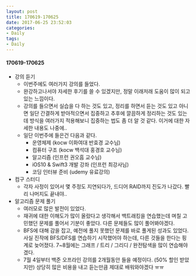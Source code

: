 ```yaml
---
layout: post
title: 170619-170625
date: 2017-06-25 23:52:03
categories:
- Daily
tags:
- Daily
---
```


#### 170619-170625

*   강의 듣기
    *   이번주에도 여러가지 강의를 들었다.
    *   완강하고나서야 자세한 후기를 쓸 수 있겠지만, 정말 이래저래 도움이 많이 되고 있는 느낌이다.
    *   강의를 들으면서 실습을 다 하는 것도 있고, 정리를 하면서 듣는 것도 있고 아니면 일단 간결하게 받아적으면서 집중하고 추후에 깔끔하게 정리하는 것도 있는데 방식을 여러가지 적용해보니 집중하는 법도 좀 더 알 것 같다. 이거에 대한 자세한 내용도 나중에..
    *   일단 이번주에 들은건 다음과 같다.
        *   운영체제 (kocw 이화여대 반효경 교수님)
        *   컴퓨터 구조 (kocw 백석대 홍경호 교수님)
        *   알고리즘 (인프런 권오흠 교수님)
        *   iOS10 & Swift3 개발 강좌 (인프런 최강사님)
        *   코딩 인터뷰 준비 (udemy 유료강의)
*   컴구 스터디
    *   각자 사정이 있어서 몇 주정도 지연되다가, 드디어 RAID까지 진도가 나갔다. 빨리 나머지도 끝내야..
*   알고리즘 문제 풀기
    *   여러모로 많은 발전이 있었다.
    *   재귀에 대한 이해도가 많이 올랐다고 생각해서 백트래킹을 연습했는데 며칠 고민했던 문제를 풀어서 기분이 좋았다. 다른 문제들도 많이 풀어봐야겠다.
    *   BFS에 대해 감을 잡고, 예전에 풀지 못했던 문제를 바로 풀게된 성과도 있었다. 사실 진작에 BFS/DFS를 연습하기 시작했어야 하는데, 다른 것들을 한다는 핑계로 늦어졌다. 7~8월에는 그래프 / 트리 / 그리디 / 완전탐색을 많이 연습해야겠다.
    *   7월 4일부터 백준 오프라인 강의를 2개월동안 들을 예정이다. (50% 할인 받았지만) 상당히 많은 비용을 내고 듣는만큼 제대로 배워와야겠다 ㅠㅠ


